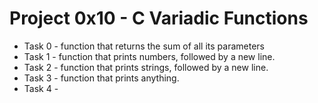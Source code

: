 # Project 0x10 - C Variadic Functions

+ Task 0 - function that returns the sum of all its parameters 
+ Task 1 - function that prints numbers, followed by a new line.
+ Task 2 - function that prints strings, followed by a new line.
+ Task 3 - function that prints anything.
+ Task 4 -
